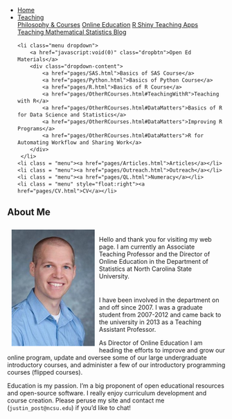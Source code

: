 
<head>
  <link rel="stylesheet" href="css/styles.css">
</head>

<ul class = "menu">
    <li class = "menu"><a href="index.html">Home</a></li>
    <li class="menu dropdown">
        <a href="javascript:void(0)" class="dropbtn">Teaching</a>
        <div class="dropdown-content">
            <a href="pages/PhilosophyCourses.html">Philosophy & Courses</a>
            <a href="pages/Online.html">Online Education</a>
            <a href="pages/ShinyApps.html">R Shiny Teaching Apps</a>
            <a href="pages/MathStat.html">Teaching Mathematical Statistics Blog</a>
        </div>
     </li>
    
    <li class="menu dropdown">
        <a href="javascript:void(0)" class="dropbtn">Open Ed Materials</a>
        <div class="dropdown-content">
            <a href="pages/SAS.html">Basics of SAS Course</a>
            <a href="pages/Python.html">Basics of Python Course</a>
            <a href="pages/R.html">Basics of R Course</a>
            <a href="pages/OtherRCourses.html#TeachingWithR">Teaching with R</a>
            <a href="pages/OtherRCourses.html#DataMatters">Basics of R for Data Science and Statistics</a>
            <a href="pages/OtherRCourses.html#DataMatters">Improving R Programs</a>
            <a href="pages/OtherRCourses.html#DataMatters">R for Automating Workflow and Sharing Work</a>
        </div>
     </li>
    <li class = "menu"><a href="pages/Articles.html">Articles</a></li>
    <li class = "menu"><a href="pages/Outreach.html">Outreach</a></li>
    <li class = "menu"><a href="pages/QL.html">Numeracy</a></li>
    <li class = "menu" style="float:right"><a href="pages/CV.html">CV</a></li>
</ul>

<br style = "display: block; content: ''; margin-top: 10; ">

## About Me

<div style="float:left;">

<img src = "images/headshot.jpg" alt ="headshot" style="padding: 10px;">

</div>

<div style="padding: 10px;">

Hello and thank you for visiting my web page. I am currently an
Associate Teaching Professor and the Director of Online Education in the
Department of Statistics at North Carolina State University.

</div>

I have been involved in the department on and off since 2007. I was a
graduate student from 2007-2012 and came back to the university in 2013
as a Teaching Assistant Professor.

As Director of Online Education I am heading the efforts to improve and
grow our online program, update and oversee some of our large
undergraduate introductory courses, and administer a few of our
introductory programming courses (flipped courses).

Education is my passion. I’m a big proponent of open educational
resources and open-source software. I really enjoy curriculum
development and course creation. Please peruse my site and contact me
(`justin_post@ncsu.edu`) if you’d like to chat!
